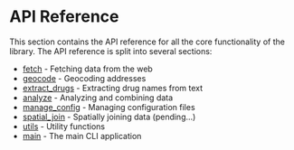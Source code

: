 # API Reference

This section contains the API reference for all the core functionality of the
library.  The API reference is split into several sections:

- [fetch](fetch.md) - Fetching data from the web
- [geocode](geocode.md) - Geocoding addresses
- [extract_drugs](extract_drugs.md) - Extracting drug names from text
- [analyze](analyze.md) - Analyzing and combining data
- [manage_config](manage_config.md) - Managing configuration files
- [spatial_join](spatial_join.md) - Spatially joining data (pending...)
- [utils](utils.md) - Utility functions
- [main](main.md) - The main CLI application
